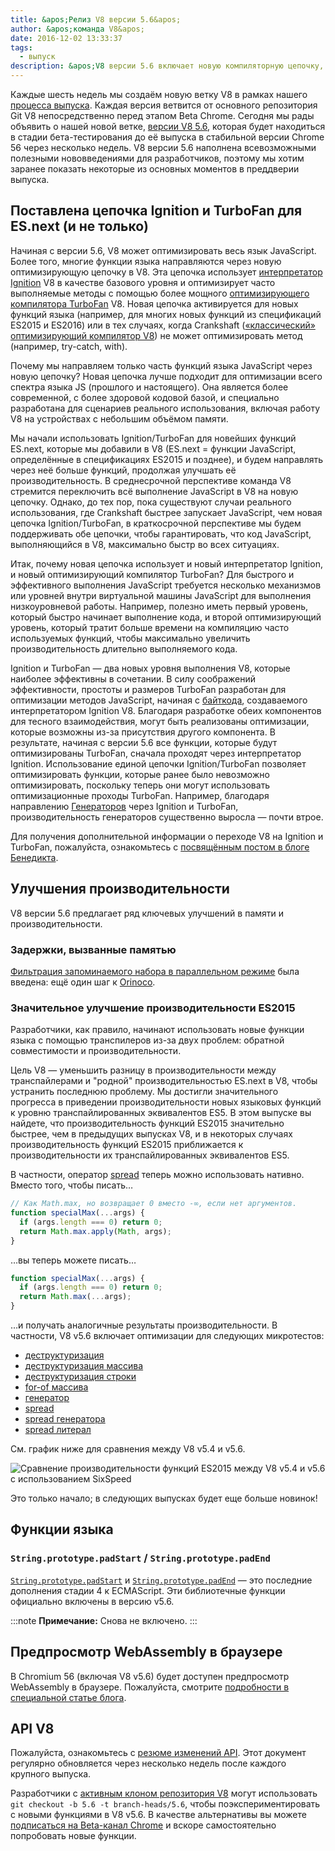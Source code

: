 ```yaml
---
title: &apos;Релиз V8 версии 5.6&apos;
author: &apos;команда V8&apos;
date: 2016-12-02 13:33:37
tags:
  - выпуск
description: &apos;V8 версии 5.6 включает новую компиляторную цепочку, улучшения производительности и расширенную поддержку функций языка ECMAScript.&apos;
---
```

Каждые шесть недель мы создаём новую ветку V8 в рамках нашего [процесса выпуска](/docs/release-process). Каждая версия ветвится от основного репозитория Git V8 непосредственно перед этапом Beta Chrome. Сегодня мы рады объявить о нашей новой ветке, [версии V8 5.6](https://chromium.googlesource.com/v8/v8.git/+log/branch-heads/5.6), которая будет находиться в стадии бета-тестирования до её выпуска в стабильной версии Chrome 56 через несколько недель. V8 версии 5.6 наполнена всевозможными полезными нововведениями для разработчиков, поэтому мы хотим заранее показать некоторые из основных моментов в преддверии выпуска.

<!--truncate-->
## Поставлена цепочка Ignition и TurboFan для ES.next (и не только)

Начиная с версии 5.6, V8 может оптимизировать весь язык JavaScript. Более того, многие функции языка направляются через новую оптимизирующую цепочку в V8. Эта цепочка использует [интерпретатор Ignition](/blog/ignition-interpreter) V8 в качестве базового уровня и оптимизирует часто выполняемые методы с помощью более мощного [оптимизирующего компилятора TurboFan](/docs/turbofan) V8. Новая цепочка активируется для новых функций языка (например, для многих новых функций из спецификаций ES2015 и ES2016) или в тех случаях, когда Crankshaft ([«классический» оптимизирующий компилятор V8](https://blog.chromium.org/2010/12/new-crankshaft-for-v8.html)) не может оптимизировать метод (например, try-catch, with).

Почему мы направляем только часть функций языка JavaScript через новую цепочку? Новая цепочка лучше подходит для оптимизации всего спектра языка JS (прошлого и настоящего). Она является более современной, с более здоровой кодовой базой, и специально разработана для сценариев реального использования, включая работу V8 на устройствах с небольшим объёмом памяти.

Мы начали использовать Ignition/TurboFan для новейших функций ES.next, которые мы добавили в V8 (ES.next = функции JavaScript, определённые в спецификациях ES2015 и позднее), и будем направлять через неё больше функций, продолжая улучшать её производительность. В среднесрочной перспективе команда V8 стремится переключить всё выполнение JavaScript в V8 на новую цепочку. Однако, до тех пор, пока существуют случаи реального использования, где Crankshaft быстрее запускает JavaScript, чем новая цепочка Ignition/TurboFan, в краткосрочной перспективе мы будем поддерживать обе цепочки, чтобы гарантировать, что код JavaScript, выполняющийся в V8, максимально быстр во всех ситуациях.

Итак, почему новая цепочка использует и новый интерпретатор Ignition, и новый оптимизирующий компилятор TurboFan? Для быстрого и эффективного выполнения JavaScript требуется несколько механизмов или уровней внутри виртуальной машины JavaScript для выполнения низкоуровневой работы. Например, полезно иметь первый уровень, который быстро начинает выполнение кода, и второй оптимизирующий уровень, который тратит больше времени на компиляцию часто используемых функций, чтобы максимально увеличить производительность длительно выполняемого кода.

Ignition и TurboFan — два новых уровня выполнения V8, которые наиболее эффективны в сочетании. В силу соображений эффективности, простоты и размеров TurboFan разработан для оптимизации методов JavaScript, начиная с [байткода](https://en.wikipedia.org/wiki/Bytecode), создаваемого интерпретатором Ignition V8. Благодаря разработке обеих компонентов для тесного взаимодействия, могут быть реализованы оптимизации, которые возможны из-за присутствия другого компонента. В результате, начиная с версии 5.6 все функции, которые будут оптимизированы TurboFan, сначала проходят через интерпретатор Ignition. Использование единой цепочки Ignition/TurboFan позволяет оптимизировать функции, которые ранее было невозможно оптимизировать, поскольку теперь они могут использовать оптимизационные проходы TurboFan. Например, благодаря направлению [Генераторов](https://developer.mozilla.org/en-US/docs/Web/JavaScript/Reference/Statements/function*) через Ignition и TurboFan, производительность генераторов существенно выросла — почти втрое.

Для получения дополнительной информации о переходе V8 на Ignition и TurboFan, пожалуйста, ознакомьтесь с [посвящённым постом в блоге Бенедикта](https://benediktmeurer.de/2016/11/25/v8-behind-the-scenes-november-edition/).

## Улучшения производительности

V8 версии 5.6 предлагает ряд ключевых улучшений в памяти и производительности.

### Задержки, вызванные памятью

[Фильтрация запоминаемого набора в параллельном режиме](https://bugs.chromium.org/p/chromium/issues/detail?id=648568) была введена: ещё один шаг к [Orinoco](/blog/orinoco).

### Значительное улучшение производительности ES2015

Разработчики, как правило, начинают использовать новые функции языка с помощью транспилеров из-за двух проблем: обратной совместимости и производительности.

Цель V8 — уменьшить разницу в производительности между транспайлерами и "родной" производительностью ES.next в V8, чтобы устранить последнюю проблему. Мы достигли значительного прогресса в приведении производительности новых языковых функций к уровню транспайлированных эквивалентов ES5. В этом выпуске вы найдете, что производительность функций ES2015 значительно быстрее, чем в предыдущих выпусках V8, и в некоторых случаях производительность функций ES2015 приближается к производительности их транспайлированных эквивалентов ES5.

В частности, оператор [spread](https://developer.mozilla.org/en/docs/Web/JavaScript/Reference/Operators/Spread_operator) теперь можно использовать нативно. Вместо того, чтобы писать…

```js
// Как Math.max, но возвращает 0 вместо -∞, если нет аргументов.
function specialMax(...args) {
  if (args.length === 0) return 0;
  return Math.max.apply(Math, args);
}
```

…вы теперь можете писать…

```js
function specialMax(...args) {
  if (args.length === 0) return 0;
  return Math.max(...args);
}
```

…и получать аналогичные результаты производительности. В частности, V8 v5.6 включает оптимизации для следующих микротестов:

- [деструктуризация](https://github.com/fhinkel/six-speed/tree/master/tests/destructuring)
- [деструктуризация массива](https://github.com/fhinkel/six-speed/tree/master/tests/destructuring-array)
- [деструктуризация строки](https://github.com/fhinkel/six-speed/tree/master/tests/destructuring-string)
- [for-of массива](https://github.com/fhinkel/six-speed/tree/master/tests/for-of-array)
- [генератор](https://github.com/fhinkel/six-speed/tree/master/tests/generator)
- [spread](https://github.com/fhinkel/six-speed/tree/master/tests/spread)
- [spread генератора](https://github.com/fhinkel/six-speed/tree/master/tests/spread-generator)
- [spread литерал](https://github.com/fhinkel/six-speed/tree/master/tests/spread-literal)

См. график ниже для сравнения между V8 v5.4 и v5.6.

![Сравнение производительности функций ES2015 между V8 v5.4 и v5.6 с использованием [SixSpeed](https://fhinkel.github.io/six-speed/)](/_img/v8-release-56/perf.png)

Это только начало; в следующих выпусках будет еще больше новинок!

## Функции языка

### `String.prototype.padStart` / `String.prototype.padEnd`

[`String.prototype.padStart`](https://developer.mozilla.org/en-US/docs/Web/JavaScript/Reference/Global_Objects/String/padStart) и [`String.prototype.padEnd`](https://developer.mozilla.org/en-US/docs/Web/JavaScript/Reference/Global_Objects/String/padEnd) — это последние дополнения стадии 4 к ECMAScript. Эти библиотечные функции официально включены в версию v5.6.

:::note
**Примечание:** Снова не включено.
:::

## Предпросмотр WebAssembly в браузере

В Chromium 56 (включая V8 v5.6) будет доступен предпросмотр WebAssembly в браузере. Пожалуйста, смотрите [подробности в специальной статье блога](/blog/webassembly-browser-preview).

## API V8

Пожалуйста, ознакомьтесь с [резюме изменений API](https://docs.google.com/document/d/1g8JFi8T_oAE_7uAri7Njtig7fKaPDfotU6huOa1alds/edit). Этот документ регулярно обновляется через несколько недель после каждого крупного выпуска.

Разработчики с [активным клоном репозитория V8](/docs/source-code#using-git) могут использовать `git checkout -b 5.6 -t branch-heads/5.6`, чтобы поэкспериментировать с новыми функциями в V8 v5.6. В качестве альтернативы вы можете [подписаться на Beta-канал Chrome](https://www.google.com/chrome/browser/beta.html) и вскоре самостоятельно попробовать новые функции.
